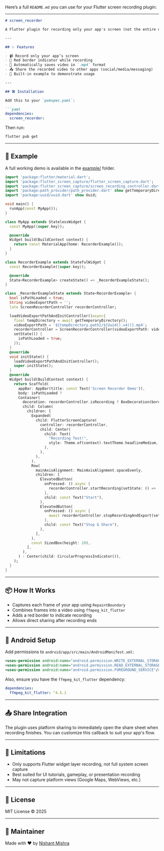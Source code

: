 Here’s a full `README.md` you can use for your Flutter screen recording plugin:

---

````markdown
# screen_recorder

A Flutter plugin for recording only your app's screen (not the entire device screen) as a video, with support for red border indication and post-recording sharing to social/media apps.

---

## ✨ Features

- 📹 Record only your app’s screen
- 🔴 Red border indicator while recording
- 💾 Automatically saves video in `.mp4` format
- 📤 Share the recorded video to other apps (social/media/messaging)
- 🧩 Built-in example to demonstrate usage

---

## 🛠 Installation

Add this to your `pubspec.yaml`:

```yaml
dependencies:
  screen_recorder:
````

Then run:

```bash
flutter pub get
```

---

## 🧪 Example

A full working demo is available in the [example/](example) folder.

```dart
import 'package:flutter/material.dart';
import 'package:flutter_screen_capture/flutter_screen_capture.dart';
import 'package:flutter_screen_capture/screen_recording_controller.dart' show ScreenRecorderController;
import 'package:path_provider/path_provider.dart' show getTemporaryDirectory;
import 'package:uuid/uuid.dart' show Uuid;

void main() {
  runApp(const MyApp());
}

class MyApp extends StatelessWidget {
  const MyApp({super.key});

  @override
  Widget build(BuildContext context) {
    return const MaterialApp(home: RecorderExample());
  }
}

class RecorderExample extends StatefulWidget {
  const RecorderExample({super.key});

  @override
  State<RecorderExample> createState() => _RecorderExampleState();
}

class _RecorderExampleState extends State<RecorderExample> {
  bool isPathLoaded = true;
  String videoExportPath = '';
  late ScreenRecorderController recorderController;

  loadVideoExportPathAndInitController()async{
    final tempDirectory = await getTemporaryDirectory();
    videoExportPath = '${tempDirectory.path}/${Uuid().v4()}.mp4';
    recorderController = ScreenRecorderController(videoExportPath: videoExportPath, fps:  8, shareMessage: "Hey this is the recorded video", shareVideo: true);
    setState(() {
      isPathLoaded = true;
    });
  }
  @override
  void initState() {
    loadVideoExportPathAndInitController();
    super.initState();
  }
  @override
  Widget build(BuildContext context) {
    return Scaffold(
      appBar: AppBar(title: const Text('Screen Recorder Demo')),
      body: isPathLoaded ?
      Container(
        decoration: recorderController.isRecording ? BoxDecoration(border: Border.all(color: Colors.red, width: 4),) : null,
        child: Column(
          children: [
            Expanded(
              child: FlutterScreenCapture(
                controller: recorderController,
                child: Center(
                  child: Text(
                    "Recording Test!",
                    style: Theme.of(context).textTheme.headlineMedium,
                  ),
                ),
              ),
            ),
            Row(
              mainAxisAlignment: MainAxisAlignment.spaceEvenly,
              children: [
                ElevatedButton(
                  onPressed: () async {
                    recorderController.startRecording(setState: () =>  setState(() {}));
                  },
                  child: const Text("Start"),
                ),
                ElevatedButton(
                  onPressed: () async {
                    await recorderController.stopRecordingAndExport(setState: () => setState(() {}));
                  },
                  child: const Text("Stop & Share"),
                ),
              ],
            ),
            const SizedBox(height: 20),
          ],
        ),
      ) : Center(child: CircularProgressIndicator()),
    );
  }
}

```

---

## 📦 How It Works

* Captures each frame of your app using `RepaintBoundary`
* Combines frames into a video using `ffmpeg_kit_flutter`
* Adds a red border to indicate recording
* Allows direct sharing after recording ends

---

## 📱 Android Setup

Add permissions to `android/app/src/main/AndroidManifest.xml`:

```xml
<uses-permission android:name="android.permission.WRITE_EXTERNAL_STORAGE"/>
<uses-permission android:name="android.permission.READ_EXTERNAL_STORAGE"/>
<uses-permission android:name="android.permission.FOREGROUND_SERVICE"/>
```

Also, ensure you have the `ffmpeg_kit_flutter` dependency:

```yaml
dependencies:
  ffmpeg_kit_flutter: ^4.5.1
```

---

## 📤 Share Integration

The plugin uses platform sharing to immediately open the share sheet when recording finishes. You can customize this callback to suit your app's flow.

---

## 🚧 Limitations

* Only supports Flutter widget layer recording, not full system screen capture
* Best suited for UI tutorials, gameplay, or presentation recording
* May not capture platform views (Google Maps, WebViews, etc.)

---

## 🧾 License

MIT License © 2025

---

## 💬 Maintainer

Made with ❤️ by [Nishant Mishra](https://github.com/J-Libraries)

